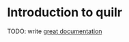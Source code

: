 # Introduction to quilr

TODO: write [great documentation](http://jacobian.org/writing/great-documentation/what-to-write/)
